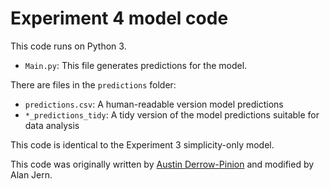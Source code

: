 Experiment 4 model code
========================

This code runs on Python 3.

* `Main.py`: This file generates predictions for the model.

There are files in the `predictions` folder:
* `predictions.csv`: A human-readable version model predictions
* `*_predictions_tidy`: A tidy version of the model predictions suitable for data analysis

This code is identical to the Experiment 3 simplicity-only model.

This code was originally written by [Austin Derrow-Pinion](https://github.com/derrowap) and modified by Alan Jern.
